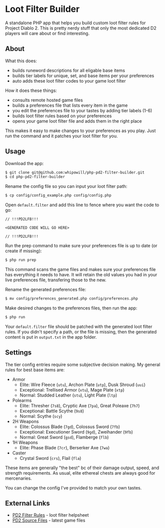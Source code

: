# Loot Filter Builder

A standalone PHP app that helps you build custom loot filter rules for Project Diablo 2.  This is pretty nerdy stuff that only the most dedicated D2 players will care about or find interesting.

## About

What this does:

- builds runeword descriptions for all eligable base items
- builds tier labels for unique, set, and base items per your preferences
- auto adds these loot filter codes to your game loot filter

How it does these things:

- consults remote hosted game files
- builds a preferences file that lists every item in the game
- you edit the preferences file to your tastes by adding tier labels (1-6)
- builds loot filter rules based on your preferences
- opens your game loot filter file and adds them in the right place

This makes it easy to make changes to your preferences as you play.  Just run the command and it patches your loot filter for you.

## Usage

Download the app:

```bash
$ git clone git@github.com:whipowill/php-pd2-filter-builder.git
$ cd php-pd2-filter-builder
```

Rename the config file so you can input your loot filter path:

```bash
$ cp config/config_example.php config/config.php
```

Open ``default.filter`` and add this line to fence where you want the code to go:

```
// !!!PD2LFB!!!

<GENERATED CODE WILL GO HERE>

// !!!PD2LFB!!!
```

Run the prep command to make sure your preferences file is up to date (or create if missing):

```bash
$ php run prep
```

This command scans the game files and makes sure your preferences file has everything it needs to have.  It will retain the old values you had in your live preferences file, transfering those to the new.

Rename the generated preferences file:

```bash
$ mv config/preferences_generated.php config/preferences.php
```

Make desired changes to the preferences files, then run the app:

```bash
$ php run
```

Your ``default.filter`` file should be patched with the generated loot filter rules.  If you didn't specify a path, or the file is missing, then the generated content is put in ``output.txt`` in the app folder.

## Settings

The tier config entries require some subjective decision making.  My general rules for best base items are:

- Armor
	- Elite:  Wire Fleece (``utu``), Archon Plate (``utp``), Dusk Shroud (``uui``)
	- Exceptional: Trellised Armor (``xtu``), Mage Plate (``xtp``)
	- Normal: Studded Leather (``stu``), Light Plate (``ltp``)
- Polearms
	- Elite: Thresher (``7s8``), Cryptic Axe (``7pa``), Great Poleaxe (``7h7``)
	- Exceptional: Battle Scythe (``9s8``)
	- Normal: Scythe (``scy``)
- 2H Weapons
	- Elite: Colossus Blade (``7gd``), Colossus Sword (``7fb``)
	- Exceptional: Executioner Sword (``9gd``), Zweihander (``9fb``)
	- Normal: Great Sword (``gsd``), Flamberge (``flb``)
- 1H Weapons
	- Elite: Phase Blade (``7cr``), Berserker Axe (``7wa``)
- Caster
	- Crystal Sword (``crs``), Flail (``fla``)

These items are generally "the best" bc of their damage output, speed, and strength requirements.  As usual, elite ethereal chests are always good for mercenaries.

You can change the config I've provided to match your own tastes.

## External Links

- [PD2 Filter Rules](https://wiki.projectdiablo2.com/wiki/Item_Filtering#Item_Codes) - loot filter helpsheet
- [PD2 Source Files](https://github.com/BetweenWalls/PD2-Singleplayer/tree/main/Diablo%20II/ProjectD2/data/global/excel/modpacks/official) - latest game files